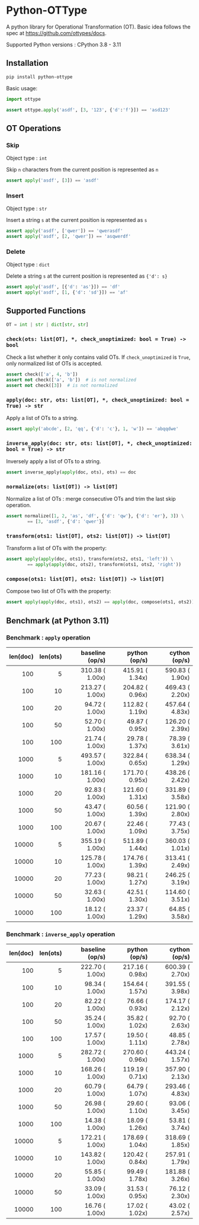 # Python-OTType

A python library for Operational Transformation (OT). Basic idea follows the spec at https://github.com/ottypes/docs.

Supported Python versions : CPython 3.8 - 3.11


## Installation

```sh
pip install python-ottype
```

Basic usage:

```python
import ottype

assert ottype.apply('asdf', [3, '123', {'d':'f'}]) == 'asd123'
```


## OT Operations

### Skip

Object type : `int`

Skip `n` characters from the current position is represented as `n`

```python
assert apply('asdf', [3]) == 'asdf'
```

### Insert

Object type : `str`

Insert a string `s` at the current position is represented as `s`

```python
assert apply('asdf', ['qwer']) == 'qwerasdf'
assert apply('asdf', [2, 'qwer']) == 'asqwerdf'
```

### Delete

Object type : `dict`

Delete a string `s` at the current position is represented as `{'d': s}`

```python
assert apply('asdf', [{'d': 'as'}]) == 'df'
assert apply('asdf', [1, {'d': 'sd'}]) == 'af'
```

## Supported Functions

```python
OT = int | str | dict[str, str]
```

### `check(ots: list[OT], *, check_unoptimized: bool = True) -> bool`

Check a list whether it only contains valid OTs. If `check_unoptimized` is `True`, only normalized list of OTs is accepted.

```python
assert check(['a', 4, 'b'])
assert not check(['a', 'b'])  # is not normalized
assert not check([3])  # is not normalized
```

### `apply(doc: str, ots: list[OT], *, check_unoptimized: bool = True) -> str`

Apply a list of OTs to a string.

```python
assert apply('abcde', [2, 'qq', {'d': 'c'}, 1, 'w']) == 'abqqdwe'
```

### `inverse_apply(doc: str, ots: list[OT], *, check_unoptimized: bool = True) -> str`

Inversely apply a list of OTs to a string.

```python
assert inverse_apply(apply(doc, ots), ots) == doc
```

### `normalize(ots: list[OT]) -> list[OT]`

Normalize a list of OTs : merge consecutive OTs and trim the last skip operation.

```python
assert normalize([1, 2, 'as', 'df', {'d': 'qw'}, {'d': 'er'}, 3]) \
        == [3, 'asdf', {'d': 'qwer'}]
```


### `transform(ots1: list[OT], ots2: list[OT]) -> list[OT]`

Transform a list of OTs with the property:

```python
assert apply(apply(doc, ots1), transform(ots2, ots1, 'left')) \
        == apply(apply(doc, ots2), transform(ots1, ots2, 'right'))
```

### `compose(ots1: list[OT], ots2: list[OT]) -> list[OT]`

Compose two list of OTs with the property:

```python
assert apply(apply(doc, ots1), ots2) == apply(doc, compose(ots1, ots2))
```



## Benchmark (at Python 3.11)

### Benchmark : `apply` operation

| len(doc) | len(ots) | baseline (op/s) | python (op/s) | cython (op/s) |
|---:|---:|---:|---:|---:|
|   100 |   5 | 310.38 ( 1.00x) | 415.91 ( 1.34x) | 590.83 ( 1.90x) |
|   100 |  10 | 213.27 ( 1.00x) | 204.82 ( 0.96x) | 469.43 ( 2.20x) |
|   100 |  20 |  94.72 ( 1.00x) | 112.82 ( 1.19x) | 457.64 ( 4.83x) |
|   100 |  50 |  52.70 ( 1.00x) |  49.87 ( 0.95x) | 126.20 ( 2.39x) |
|   100 | 100 |  21.74 ( 1.00x) |  29.78 ( 1.37x) |  78.39 ( 3.61x) |
|  1000 |   5 | 493.57 ( 1.00x) | 322.84 ( 0.65x) | 638.34 ( 1.29x) |
|  1000 |  10 | 181.16 ( 1.00x) | 171.70 ( 0.95x) | 438.26 ( 2.42x) |
|  1000 |  20 |  92.83 ( 1.00x) | 121.60 ( 1.31x) | 331.89 ( 3.58x) |
|  1000 |  50 |  43.47 ( 1.00x) |  60.56 ( 1.39x) | 121.90 ( 2.80x) |
|  1000 | 100 |  20.67 ( 1.00x) |  22.46 ( 1.09x) |  77.43 ( 3.75x) |
| 10000 |   5 | 355.19 ( 1.00x) | 511.89 ( 1.44x) | 360.03 ( 1.01x) |
| 10000 |  10 | 125.78 ( 1.00x) | 174.76 ( 1.39x) | 313.41 ( 2.49x) |
| 10000 |  20 |  77.23 ( 1.00x) |  98.21 ( 1.27x) | 246.25 ( 3.19x) |
| 10000 |  50 |  32.63 ( 1.00x) |  42.51 ( 1.30x) | 114.60 ( 3.51x) |
| 10000 | 100 |  18.12 ( 1.00x) |  23.37 ( 1.29x) |  64.85 ( 3.58x) |


### Benchmark : `inverse_apply` operation

| len(doc) | len(ots) | baseline (op/s) | python (op/s) | cython (op/s) |
|---:|---:|---:|---:|---:|
|   100 |   5 | 222.70 ( 1.00x) | 217.16 ( 0.98x) | 600.39 ( 2.70x) |
|   100 |  10 |  98.34 ( 1.00x) | 154.64 ( 1.57x) | 391.55 ( 3.98x) |
|   100 |  20 |  82.22 ( 1.00x) |  76.66 ( 0.93x) | 174.17 ( 2.12x) |
|   100 |  50 |  35.24 ( 1.00x) |  35.82 ( 1.02x) |  92.70 ( 2.63x) |
|   100 | 100 |  17.57 ( 1.00x) |  19.50 ( 1.11x) |  48.85 ( 2.78x) |
|  1000 |   5 | 282.72 ( 1.00x) | 270.60 ( 0.96x) | 443.24 ( 1.57x) |
|  1000 |  10 | 168.26 ( 1.00x) | 119.19 ( 0.71x) | 357.90 ( 2.13x) |
|  1000 |  20 |  60.79 ( 1.00x) |  64.79 ( 1.07x) | 293.46 ( 4.83x) |
|  1000 |  50 |  26.98 ( 1.00x) |  29.60 ( 1.10x) |  93.06 ( 3.45x) |
|  1000 | 100 |  14.38 ( 1.00x) |  18.09 ( 1.26x) |  53.81 ( 3.74x) |
| 10000 |   5 | 172.21 ( 1.00x) | 178.69 ( 1.04x) | 318.69 ( 1.85x) |
| 10000 |  10 | 143.82 ( 1.00x) | 120.42 ( 0.84x) | 257.91 ( 1.79x) |
| 10000 |  20 |  55.85 ( 1.00x) |  99.49 ( 1.78x) | 181.88 ( 3.26x) |
| 10000 |  50 |  33.09 ( 1.00x) |  31.53 ( 0.95x) |  76.12 ( 2.30x) |
| 10000 | 100 |  16.76 ( 1.00x) |  17.02 ( 1.02x) |  43.02 ( 2.57x) |
